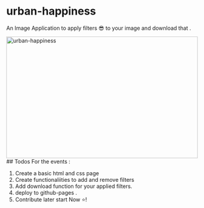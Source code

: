 # urban-happiness
An Image Application to apply filters 😎 to your image and download that .


<img src="https://socialify.git.ci/cfc-community/urban-happiness/image?description=1&font=Rokkitt&forks=1&language=1&name=1&owner=1&stargazers=1&theme=Dark" alt="urban-happiness" width="100%" height="320" />
## Todos For the events :

1. Create a basic html and css page 
2. Create functionaliities to add and remove filters
3. Add download function for your applied filters.
4. deploy to github-pages .
5. Contribute later start Now ⭐!
